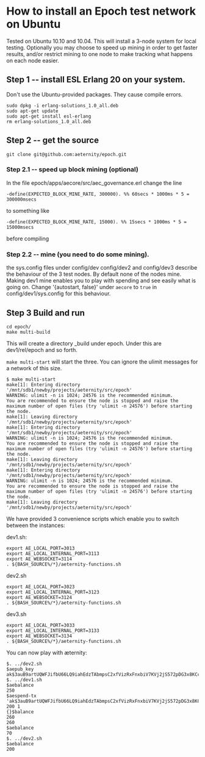 # How to install an Epoch test network on Ubuntu

Tested on Ubuntu 10.10 and 10.04. This will install a 3-node system for local testing. Optionally you may choose to speed up mining in order to get faster results, and/or restrict mining to one node to make tracking what happens on each node easier.

## Step 1 -- install ESL Erlang 20 on your system.

Don't use the Ubuntu-provided packages. They cause compile errors.

```wget https://packages.erlang-solutions.com/erlang-solutions_1.0_all.deb
sudo dpkg -i erlang-solutions_1.0_all.deb
sudo apt-get update
sudo apt-get install esl-erlang
rm erlang-solutions_1.0_all.deb
```

## Step 2 -- get the source

`git clone git@github.com:aeternity/epoch.git`

### Step 2.1 -- speed up block mining (optional)

In the file epoch/apps/aecore/src/aec_governance.erl change the line 

`-define(EXPECTED_BLOCK_MINE_RATE, 300000). %% 60secs * 1000ms * 5 = 300000msecs`

to something like 

`-define(EXPECTED_BLOCK_MINE_RATE, 15000). %% 15secs * 1000ms * 5 = 15000msecs`

before compiling

### Step 2.2 -- mine (you need to do some mining).

the sys.config files under config/dev config/dev2 and config/dev3 describe the behaviour of the 3 test nodes. By default none of the nodes mine. Making dev1 mine enables you to play with spending and see easily what is going on. Change '{autostart, false}' under `aecore` to `true` in config/dev1/sys.config for this behaviour.

## Step 3 Build and run

```
cd epoch/
make multi-build
```
This will create a directory \_build under epoch. Under this are dev1/rel/epoch and so forth.

`make multi-start` will start the three. You can ignore the ulimit messages for a network of this size.

```
$ make multi-start
make[1]: Entering directory '/mnt/sdb1/newby/projects/aeternity/src/epoch'
WARNING: ulimit -n is 1024; 24576 is the recommended minimum.
You are recommended to ensure the node is stopped and raise the maximum number of open files (try 'ulimit -n 24576') before starting the node.
make[1]: Leaving directory '/mnt/sdb1/newby/projects/aeternity/src/epoch'
make[1]: Entering directory '/mnt/sdb1/newby/projects/aeternity/src/epoch'
WARNING: ulimit -n is 1024; 24576 is the recommended minimum.
You are recommended to ensure the node is stopped and raise the maximum number of open files (try 'ulimit -n 24576') before starting the node.
make[1]: Leaving directory '/mnt/sdb1/newby/projects/aeternity/src/epoch'
make[1]: Entering directory '/mnt/sdb1/newby/projects/aeternity/src/epoch'
WARNING: ulimit -n is 1024; 24576 is the recommended minimum.
You are recommended to ensure the node is stopped and raise the maximum number of open files (try 'ulimit -n 24576') before starting the node.
make[1]: Leaving directory '/mnt/sdb1/newby/projects/aeternity/src/epoch'
```

We have provided 3 convenience scripts which enable you to switch between the instances:

dev1.sh:
```
export AE_LOCAL_PORT=3013
export AE_LOCAL_INTERNAL_PORT=3113
export AE_WEBSOCKET=3114
. ${BASH_SOURCE%/*}/aeternity-functions.sh
```
dev2.sh
```
export AE_LOCAL_PORT=3023
export AE_LOCAL_INTERNAL_PORT=3123
export AE_WEBSOCKET=3124
. ${BASH_SOURCE%/*}/aeternity-functions.sh
```
dev3.sh
```
export AE_LOCAL_PORT=3033
export AE_LOCAL_INTERNAL_PORT=3133
export AE_WEBSOCKET=3134
. ${BASH_SOURCE%/*}/aeternity-functions.sh
```

You can now play with æternity:

```
$. ../dev2.sh
$aepub_key 
ak$3auB9artUQWFJifbU66LQ9iahEdzTAbmpsC2xfVizRxFnxbiV7KVj2jS572pDG3x8KCcvcTQETivd4BsVBPbv3k8QdfEbC
$. ../dev1.sh
$aebalance 
250
$aespend-tx 'ak$3auB9artUQWFJifbU66LQ9iahEdzTAbmpsC2xfVizRxFnxbiV7KVj2jS572pDG3x8KCcvcTQETivd4BsVBPbv3k8QdfEbC' 200 1
{}$balance 
260
260
$aebalance 
70
$. ../dev2.sh
$aebalance 
200
```
